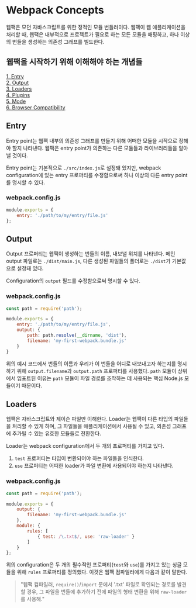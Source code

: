 # Webpack Concepts
웹팩은 모던 자바스크립트를 위한 정적인 모듈 번들러이다. 웹팩이 웹 애플리케이션을 처리할 때, 웹팩은 내부적으로 프로젝트가 필요로 하는 모든 모듈을 매핑하고, 하나 이상의 번들을 생성하는 의존성 그래프를 빌드한다.

## 웹팩을 시작하기 위해 이해해야 하는 개념들 
[1. Entry](#Entry)<br>
[2. Output](#Output)<br>
[3. Loaders](#Loaders)<br>
[4. Plugins](#Plugins)<br>
[5. Mode](#Mode)<br>
[6. Browser Compatibility](#Browser-Compatibility)

## Entry
Entry point는 웹팩 내부의 의존성 그래프를 만들기 위해 어떠한 모듈을 시작으로 정해야 할지 나타낸다. 웹팩은 entry point가 의존하는 다른 모듈들과 라이브러리들을 알아낼 것이다. 

Entry point는 기본적으로 `./src/index.js`로 설정돼 있지만, webpack configuration에 있는 entry 프로퍼티를 수정함으로써 하나 이상의 다른 entry point를 명시할 수 있다.

### webpack.config.js 
```JavaScript
module.exports = {
    entry: './path/to/my/entry/file.js'
};
```

## Output
Output 프로퍼티는 웹팩이 생성하는 번들의 이름, 내보낼 위치를 나타낸다. 메인 output 파일로는 `./dist/main.js`, 다른 생성된 파일들의 폴더로는 `./dist`가 기본값으로 설정돼 있다.

Configuration의 `output` 필드를 수정함으로써 명시할 수 있다. 

### webpack.config.js
```JavaScript
const path = require('path');

module.exports = {
    entry: './path/to/my/entry/file.js',
    output: {
        path: path.resolve(__dirname, 'dist'),
        filename: 'my-first-webpack.bundle.js'
    }
}
```

위의 예시 코드에서 번들의 이름과 우리가 이 번들을 어디로 내보내고자 하는지를 명시하기 위해 `output.filename`과 `output.path` 프로퍼티를 사용했다. `path` 모듈이 상위에서 임포트된 이유는 `path` 모듈이 파일 경로를 조작하는 데 사용되는 핵심 Node.js 모듈이기 때문이다.

## Loaders
웹팩은 자바스크립트와 제이슨 파일만 이해한다. Loader는 웹팩이 다른 타입의 파일들을 처리할 수 있게 하며, 그 파일들을 애플리케이션에서 사용될 수 있고, 의존성 그래프에 추가될 수 있는 유효한 모듈들로 전환한다.

Loader는 webpack configuration에서 두 개의 프로퍼티를 가지고 있다. 

1. `test` 프로퍼티는 타입이 변환되어야 하는 파일들을 인식한다.
2. `use` 프로퍼티는 어떠한 loader가 파일 변환에 사용되어야 하는지 나타낸다.

### webpack.config.js 
```JavaScript
const path = require('path');

module.exports = {
    output: {
        filename: 'my-first-webpack.bundle.js'
    },
    module: {
        rules: [
            { test: /\.txt$/, use: 'raw-loader' }
        ]
    }
};
```

위의 configuration은 두 개의 필수적인 프로퍼티(`test`와 `use`)를 가지고 있는 싱글 모듈을 위해 `rules` 프로퍼티를 정의했다. 이것은 웹팩 컴파일러에게 다음과 같이 말한다.

> "웹팩 컴파일러, `require()`/`import` 문에서 '.txt' 파일로 확인되는 경로를 발견할 경우, 그 파일을 번들에 추가하기 전에 파일의 형태 변환을 위해 `raw-loader`를 사용해."

